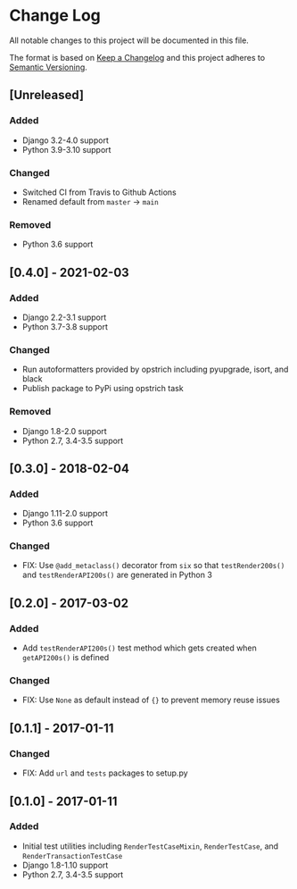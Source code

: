 # Change Log
All notable changes to this project will be documented in this file.

The format is based on [Keep a Changelog](http://keepachangelog.com/)
and this project adheres to [Semantic Versioning](http://semver.org/).

## [Unreleased]

### Added
- Django 3.2-4.0 support
- Python 3.9-3.10 support

### Changed
- Switched CI from Travis to Github Actions
- Renamed default from `master` -> `main`

### Removed
- Python 3.6 support

## [0.4.0] - 2021-02-03

### Added
- Django 2.2-3.1 support
- Python 3.7-3.8 support

### Changed
- Run autoformatters provided by opstrich including pyupgrade, isort, and black
- Publish package to PyPi using opstrich task

### Removed
- Django 1.8-2.0 support
- Python 2.7, 3.4-3.5 support

## [0.3.0] - 2018-02-04

### Added
- Django 1.11-2.0 support
- Python 3.6 support

### Changed
- FIX: Use `@add_metaclass()` decorator from `six` so that `testRender200s()` and `testRenderAPI200s()` are generated in Python 3

## [0.2.0] - 2017-03-02

### Added
- Add `testRenderAPI200s()` test method which gets created when `getAPI200s()` is defined

### Changed
- FIX: Use `None` as default instead of `{}` to prevent memory reuse issues

## [0.1.1] - 2017-01-11

### Changed
- FIX: Add `url` and `tests` packages to setup.py

## [0.1.0] - 2017-01-11

### Added
- Initial test utilities including `RenderTestCaseMixin`, `RenderTestCase`, and `RenderTransactionTestCase`
- Django 1.8-1.10 support
- Python 2.7, 3.4-3.5 support
